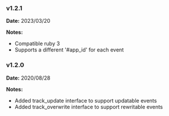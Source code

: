 ### v1.2.1
**Date:** 2023/03/20

**Notes:**

* Compatible ruby 3
* Supports a different '#app_id' for each event


### v1.2.0
**Date:** 2020/08/28

**Notes:**

* Added track_update interface to support updatable events
* Added track_overwrite interface to support rewritable events